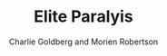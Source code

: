 ---
title: "Elite Paralyis"
author: "Charlie Goldberg and Morien Robertson"
category: "Editor's Note"
published: false
---